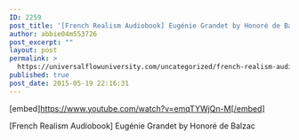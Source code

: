 ```yaml
---
ID: 2259
post_title: '[French Realism Audiobook] Eugénie Grandet by Honoré de Balzac'
author: abbie04m553726
post_excerpt: ""
layout: post
permalink: >
  https://universalflowuniversity.com/uncategorized/french-realism-audiobook-eugenie-grandet-by-honore-de-balzac/
published: true
post_date: 2015-05-19 22:16:31
---
```

[embed]https://www.youtube.com/watch?v=emqTYWjQn-M[/embed]<br>
<p>[French Realism Audiobook] Eugénie Grandet by Honoré de Balzac</p>